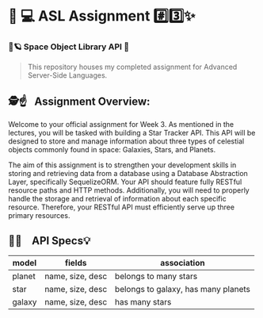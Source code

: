 # 🔗 💻 ASL Assignment #️⃣3️⃣✨
###  📁🪐 Space Object Library API 💫
> This repository houses my completed assignment for Advanced Server-Side Languages.

##   🕵️☝&nbsp;&nbsp; Assignment Overview:
Welcome to your official assignment for Week 3. As mentioned in the lectures, you will be tasked with building a Star Tracker API. This API will be designed to store and manage information about three types of celestial objects commonly found in space: Galaxies, Stars, and Planets.

The aim of this assignment is to strengthen your development skills in storing and retrieving data from a database using a Database Abstraction Layer, specifically SequelizeORM. Your API should feature fully RESTful resource paths and HTTP methods. Additionally, you will need to properly handle the storage and retrieval of information about each specific resource. Therefore, your RESTful API must efficiently serve up three primary resources.

## 💎💎 &nbsp;&nbsp; API Specs💡

| model                | fields | association |
| ------------------- | ---------- | ------- |
| planet | name, size, desc       | belongs to many stars     |
|    star                 |    name, size, desc        |  belongs to galaxy, has many planets       |
|    galaxy                 |   name, size, desc         |      has many stars   |
